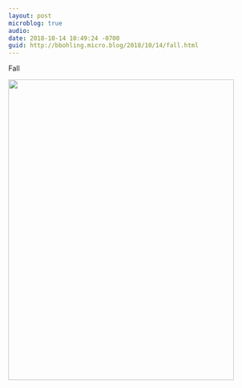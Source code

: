 ```yaml
---
layout: post
microblog: true
audio: 
date: 2018-10-14 10:49:24 -0700
guid: http://bbohling.micro.blog/2018/10/14/fall.html
---
```

Fall

<img src="http://micro.brandonbohling.com/uploads/2018/fd84f3b809.jpg" width="450" height="600" />

